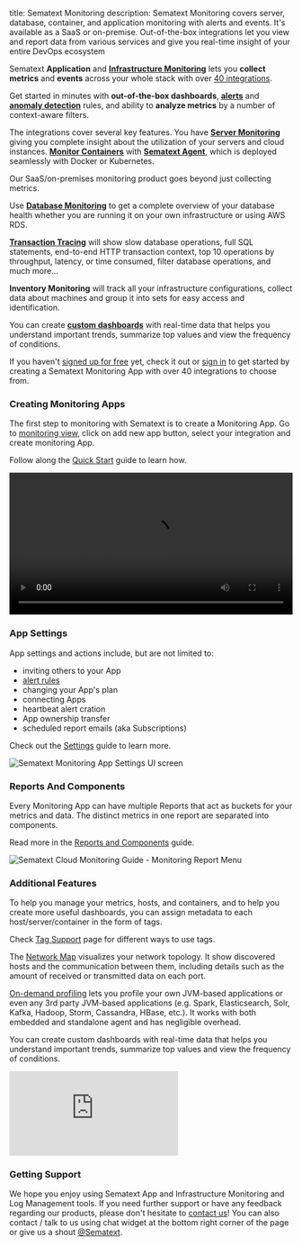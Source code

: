 title: Sematext Monitoring
description: Sematext Monitoring covers server, database, container, and application monitoring with alerts and events. It's available as a SaaS or on-premise. Out-of-the-box integrations let you view and report data from various services and give you real-time insight of your entire DevOps ecosystem

Sematext **Application** and [**Infrastructure Monitoring**](../monitoring/infrastructure) lets you **collect metrics** and **events** across your whole stack with over [40 integrations](https://sematext.com/integrations/). 

Get started in minutes with **out-of-the-box dashboards**, [**alerts**](https://sematext.com/alerts/) and [**anomaly detection**](https://sematext.com/alerts/) rules, and ability to **analyze metrics** by a number of context-aware filters.

The integrations cover several key features. You have [**Server Monitoring**](../monitoring/#setting-up-monitoring-agents) giving you complete insight about the utilization of your servers and cloud instances. [**Monitor Containers**](../monitoring/containers) with [**Sematext Agent**](../agents/sematext-agent/), which is deployed seamlessly with Docker or Kubernetes.

Our SaaS/on-premises monitoring product goes beyond just collecting metrics. 

Use [**Database Monitoring**](https://sematext.com/database-monitoring/) to get a complete overview of your database health whether you are running it on your own infrastructure or using AWS RDS. 

[**Transaction Tracing**](https://sematext.com/tracing/) will show slow database operations, full SQL statements, end-to-end HTTP transaction context, top 10 operations by throughput, latency, or time consumed, filter database operations, and much more...

**Inventory Monitoring** will track all your infrastructure configurations, collect data about machines and group it into sets for easy access and identification.

You can create [**custom dashboards**](./dashboards-guide) with real-time data that helps you understand important trends, summarize top values and view the frequency of conditions.

If you haven't [signed up for free](https://apps.sematext.com/ui/registration) yet, check it out or [sign in](https://apps.sematext.com/ui/login/) to get started by creating a Sematext Monitoring App with over 40 integrations to choose from.


### Creating Monitoring Apps

The first step to monitoring with Sematext is to create a Monitoring App. Go to [monitoring view](https://apps.sematext.com/ui/monitoring), click on add new app button, select your integration and create monitoring App.

Follow along the [Quick Start](./quick-start) guide to learn how.

<video style="display:block; width:100%; height:auto;" controls autoplay loop>
  <source src="https://sematext.com/wp-content/uploads/2019/06/sematext-create-docker-app.mp4" type="video/mp4" />
</video>

### App Settings

App settings and actions include, but are not limited to:

  - inviting others to your App
  - [alert rules](../alerts)
  - changing your App's plan
  - connecting Apps
  - heartbeat alert cration
  - App ownership transfer
  - scheduled report emails (aka Subscriptions)

Check out the [Settings](./settings) guide to learn more.
  
<img class="content-modal-image" alt="Sematext Monitoring App Settings UI screen" src="../images/monitoring/app-settings-menu.png" title="Sematext Monitoring App Settings Screen">

### Reports And Components

Every Monitoring App can have multiple Reports that act as buckets for your metrics and data. The distinct metrics in one report are separated into components.

Read more in the [Reports and Components](./reports-and-components) guide.

![Sematext Cloud Monitoring Guide - Monitoring Report Menu](https://sematext.com/docs/images/guide/monitoring/sematext-monitoring-guide-report-menu.png) 

### Additional Features

To help you manage your metrics, hosts, and containers, and to help you create more useful dashboards, you can assign metadata to each host/server/container in the form of tags.

Check [Tag Support](tag-support) page for different ways to use tags.

The [Network Map](network-map) visualizes your network topology.  It show discovered hosts and the communication between them, including  details such as the amount of received or transmitted data on each port.

[On-demand profiling](on-demand-profiling) lets you profile your own JVM-based applications or even any 3rd party JVM-based applications (e.g. Spark, Elasticsearch, Solr, Kafka, Hadoop, Storm, Cassandra, HBase, etc.).  It works with both embedded and standalone agent and has negligible overhead.

<!-- UNCOMMENT WHEN THIS FEATURE IS ADDED -->
<!-- [Custom Metrics](custom-metrics) API and provided libraries let you send custom metrics (any numerical data, not just performance metrics) into Sematext and graph it along other reports. -->

You can create custom dashboards with real-time data that helps you understand important trends, summarize top values and view the frequency of conditions.

<div class="video_container">
<iframe src="https://www.youtube.com/embed/BuMtZCLN_Mk?controls=1&autoplay=0&loop=0" 
frameborder="0" allow="autoplay; encrypted-media" 
allowfullscreen class="video"></iframe>
</div>

### Getting Support

We hope you enjoy using Sematext App and Infrastructure Monitoring and Log Management tools. If you need further support or have any feedback regarding our products, please don't hesitate to [contact us](mailto:support@sematext.com)! You can also contact / talk to us using chat widget at the bottom right corner of the page or give us a shout [@Sematext](https://twitter.com/sematext). 
